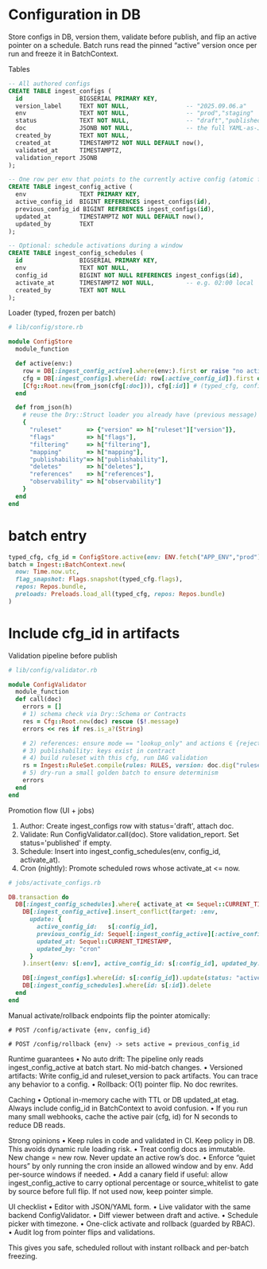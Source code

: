 # Configuration in DB

Store configs in DB, version them, validate before publish, and flip an active pointer on a schedule. Batch runs read the pinned “active” version once per run and freeze it in BatchContext.

Tables

```sql
-- All authored configs
CREATE TABLE ingest_configs (
  id                BIGSERIAL PRIMARY KEY,
  version_label     TEXT NOT NULL,                -- "2025.09.06.a"
  env               TEXT NOT NULL,                -- "prod","staging"
  status            TEXT NOT NULL,                -- "draft","published","active","retired"
  doc               JSONB NOT NULL,               -- the full YAML-as-JSON
  created_by        TEXT NOT NULL,
  created_at        TIMESTAMPTZ NOT NULL DEFAULT now(),
  validated_at      TIMESTAMPTZ,
  validation_report JSONB
);

-- One row per env that points to the currently active config (atomic flip)
CREATE TABLE ingest_config_active (
  env               TEXT PRIMARY KEY,
  active_config_id  BIGINT REFERENCES ingest_configs(id),
  previous_config_id BIGINT REFERENCES ingest_configs(id),
  updated_at        TIMESTAMPTZ NOT NULL DEFAULT now(),
  updated_by        TEXT
);

-- Optional: schedule activations during a window
CREATE TABLE ingest_config_schedules (
  id                BIGSERIAL PRIMARY KEY,
  env               TEXT NOT NULL,
  config_id         BIGINT NOT NULL REFERENCES ingest_configs(id),
  activate_at       TIMESTAMPTZ NOT NULL,         -- e.g. 02:00 local
  created_by        TEXT NOT NULL
);
```

Loader (typed, frozen per batch)

```ruby
# lib/config/store.rb

module ConfigStore
  module_function

  def active(env:)
    row = DB[:ingest_config_active].where(env:).first or raise "no active config for #{env}"
    cfg = DB[:ingest_configs].where(id: row[:active_config_id]).first or raise "dangling active pointer"
    [Cfg::Root.new(from_json(cfg[:doc])), cfg[:id]] # (typed_cfg, config_id)
  end

  def from_json(h)
    # reuse the Dry::Struct loader you already have (previous message)
    {
      "ruleset"       => {"version" => h["ruleset"]["version"]},
      "flags"         => h["flags"],
      "filtering"     => h["filtering"],
      "mapping"       => h["mapping"],
      "publishability"=> h["publishability"],
      "deletes"       => h["deletes"],
      "references"    => h["references"],
      "observability" => h["observability"]
    }
  end
end
```

# batch entry

```ruby
typed_cfg, cfg_id = ConfigStore.active(env: ENV.fetch("APP_ENV","prod"))
batch = Ingest::BatchContext.new(
  now: Time.now.utc,
  flag_snapshot: Flags.snapshot(typed_cfg.flags),
  repos: Repos.bundle,
  preloads: Preloads.load_all(typed_cfg, repos: Repos.bundle)
)
```

# Include cfg_id in artifacts

Validation pipeline before publish

```ruby
# lib/config/validator.rb

module ConfigValidator
  module_function
  def call(doc)
    errors = []
    # 1) schema check via Dry::Schema or Contracts
    res = Cfg::Root.new(doc) rescue ($!.message)
    errors << res if res.is_a?(String)

    # 2) references: ensure mode == "lookup_only" and actions ∈ {reject,ignore}
    # 3) publishability: keys exist in contract
    # 4) build ruleset with this cfg, run DAG validation
    rs = Ingest::RuleSet.compile(rules: RULES, version: doc.dig("ruleset","version"))
    # 5) dry-run a small golden batch to ensure determinism
    errors
  end
end
```

Promotion flow (UI + jobs)

 1. Author: Create ingest_configs row with status='draft', attach doc.
 2. Validate: Run ConfigValidator.call(doc). Store validation_report. Set status='published' if empty.
 3. Schedule: Insert into ingest_config_schedules(env, config_id, activate_at).
 4. Cron (nightly): Promote scheduled rows whose activate_at <= now.

```ruby
# jobs/activate_configs.rb

DB.transaction do
  DB[:ingest_config_schedules].where{ activate_at <= Sequel::CURRENT_TIMESTAMP }.for_update.each do |s|
    DB[:ingest_config_active].insert_conflict(target: :env,
      update: {
        active_config_id:   s[:config_id],
        previous_config_id: Sequel[:ingest_config_active][:active_config_id],
        updated_at: Sequel::CURRENT_TIMESTAMP,
        updated_by: "cron"
      }
    ).insert(env: s[:env], active_config_id: s[:config_id], updated_by: "cron")

    DB[:ingest_configs].where(id: s[:config_id]).update(status: "active")
    DB[:ingest_config_schedules].where(id: s[:id]).delete
  end
end
```

Manual activate/rollback endpoints flip the pointer atomically:

```shell
# POST /config/activate {env, config_id}

# POST /config/rollback {env} -> sets active = previous_config_id
```

Runtime guarantees
 • No auto drift: The pipeline only reads ingest_config_active at batch start. No mid-batch changes.
 • Versioned artifacts: Write config_id and ruleset_version to pack artifacts. You can trace any behavior to a config.
 • Rollback: O(1) pointer flip. No doc rewrites.

Caching
 • Optional in-memory cache with TTL or DB updated_at etag. Always include config_id in BatchContext to avoid confusion.
 • If you run many small webhooks, cache the active pair (cfg, id) for N seconds to reduce DB reads.

Strong opinions
 • Keep rules in code and validated in CI. Keep policy in DB. This avoids dynamic rule loading risk.
 • Treat config docs as immutable. New change = new row. Never update an active row’s doc.
 • Enforce “quiet hours” by only running the cron inside an allowed window and by env. Add per-source windows if needed.
 • Add a canary field if useful: allow ingest_config_active to carry optional percentage or source_whitelist to gate by source before full flip. If not used now, keep pointer simple.

UI checklist
 • Editor with JSON/YAML form.
 • Live validator with the same backend ConfigValidator.
 • Diff viewer between draft and active.
 • Schedule picker with timezone.
 • One-click activate and rollback (guarded by RBAC).
 • Audit log from pointer flips and validations.

This gives you safe, scheduled rollout with instant rollback and per-batch freezing.
